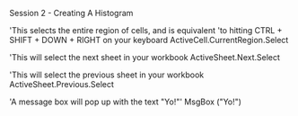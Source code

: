 Session 2 - Creating A Histogram


'This selects the entire region of cells, and is equivalent
'to hitting CTRL + SHIFT + DOWN + RIGHT on your keyboard
ActiveCell.CurrentRegion.Select

'This will select the next sheet in your workbook
ActiveSheet.Next.Select

'This will select the previous sheet in your workbook
ActiveSheet.Previous.Select



'A message box will pop up with the text "Yo!"'
MsgBox ("Yo!")